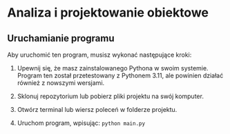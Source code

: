 # Analiza i projektowanie obiektowe

## Uruchamianie programu

Aby uruchomić ten program, musisz wykonać następujące kroki:

1. Upewnij się, że masz zainstalowanego Pythona w swoim systemie. Program ten został przetestowany z Pythonem 3.11, ale powinien działać również z nowszymi wersjami.

2. Sklonuj repozytorium lub pobierz pliki projektu na swój komputer.

3. Otwórz terminal lub wiersz poleceń w folderze projektu.

4. Uruchom program, wpisując:
   `python main.py`
